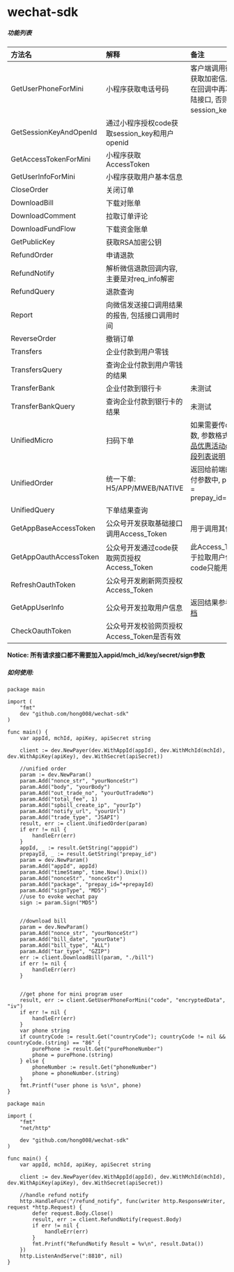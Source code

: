 # wechat-sdk
##### 功能列表
| 方法名  |  解释 |  备注 |
| :---- | :----| :----|
| GetUserPhoneForMini | 小程序获取电话号码 | 客户端调用微信接口获取加密信息时不能在回调中再次调用登陆接口, 否则会让session_key失效 |
| GetSessionKeyAndOpenId | 通过小程序授权code获取session_key和用户openid |
| GetAccessTokenForMini | 小程序获取AccessToken | |
| GetUserInfoForMini | 小程序获取用户基本信息 | |
| CloseOrder |  关闭订单 |   |
| DownloadBill | 下载对账单  |   |
| DownloadComment | 拉取订单评论 |  |
| DownloadFundFlow | 下载资金账单 |  |
| GetPublicKey | 获取RSA加密公钥 |  |
| RefundOrder | 申请退款 |  |
| RefundNotify | 解析微信退款回调内容, 主要是对req_info解密 |   |
| RefundQuery | 退款查询 |  |
| Report | 向微信发送接口调用结果的报告, 包括接口调用时间 |  |
| ReverseOrder | 撤销订单 |  |
| Transfers | 企业付款到用户零钱 |  |
| TransfersQuery | 查询企业付款到用户零钱的结果 |  |
| TransferBank | 企业付款到银行卡 | 未测试 |
| TransferBankQuery | 查询企业付款到银行卡的结果 | 未测试 |
| UnifiedMicro | 扫码下单 | 如果需要传detail参数, 参数格式参照[单品优惠活动detail字段列表说明](https://pay.weixin.qq.com/wiki/doc/api/danpin.php?chapter=9_102&index=2) |
| UnifiedOrder | 统一下单: H5/APP/MWEB/NATIVE | 返回给前端的唤起支付参数中, package = prepay_id=xxxxxxx |
| UnifiedQuery | 下单结果查询 |  |
| GetAppBaseAccessToken | 公众号开发获取基础接口调用Access_Token | 用于调用其他接口 |
| GetAppOauthAccessToken | 公众号开发通过code获取网页授权Access_Token | 此Access_Token用于拉取用户信息, code只能用一次 |
| RefreshOauthToken | 公众号开发刷新网页授权Access_Token ||
| GetAppUserInfo | 公众号开发拉取用户信息 | 返回结果参考[微信文档](https://developers.weixin.qq.com/doc/offiaccount/OA_Web_Apps/Wechat_webpage_authorization.html) |
| CheckOauthToken | 公众号开发校验网页授权Access_Token是否有效 ||

**Notice: 所有请求接口都不需要加入appid/mch_id/key/secret/sign参数**

##### 如何使用: 
```
package main

import (
	"fmt"
	dev "github.com/hong008/wechat-sdk"
)

func main() {
	var appId, mchId, apiKey, apiSecret string

	client := dev.NewPayer(dev.WithAppId(appId), dev.WithMchId(mchId), dev.WithApiKey(apiKey), dev.WithSecret(apiSecret))

	//unified order
	param := dev.NewParam()
	param.Add("nonce_str", "yourNonceStr")
	param.Add("body", "yourBody")
	param.Add("out_trade_no", "yourOutTradeNo")
	param.Add("total_fee", 1)
	param.Add("spbill_create_ip", "yourIp")
	param.Add("notify_url", "yourUrl")
	param.Add("trade_type", "JSAPI")
	result, err := client.UnifiedOrder(param)
	if err != nil {
		handleErr(err)
	}
    appId, _ := result.GetString("apppid")
    prepayId, _ := result.GetString("prepay_id")
    param = dev.NewParam()
    param.Add("appId", appId)
    param.Add("timeStamp", time.Now().Unix())
    param.Add("nonceStr", "nonceStr")
    param.Add("package", "prepay_id="+prepayId)
    param.Add("signType", "MD5")
    //use to evoke wechat pay 
    sign := param.Sign("MD5")


    //download bill
	param = dev.NewParam()
	param.Add("nonce_str", "yourNonceStr")
	param.Add("bill_date", "yourDate")
	param.Add("bill_type", "ALL")
	param.Add("tar_type", "GZIP")
	err := client.DownloadBill(param, "./bill")
	if err != nil {
		handleErr(err)
	}
    

    //get phone for mini program user
    result, err := client.GetUserPhoneForMini("code", "encryptedData", "iv")
    if err != nil {
    	handleErr(err)
    }
    var phone string
    if countryCode := result.Get("countryCode"); countryCode != nil && countryCode.(string) == "86" {
    	purePhone := result.Get("purePhoneNumber")
    	phone = purePhone.(string)
    } else {
    	phoneNumber := result.Get("phoneNumber")
    	phone = phoneNumber.(string)
    }
    fmt.Printf("user phone is %s\n", phone)
}

```

```
package main

import (
	"fmt"
	"net/http"
	
	dev "github.com/hong008/wechat-sdk"
)

func main() {
	var appId, mchId, apiKey, apiSecret string

	client := dev.NewPayer(dev.WithAppId(appId), dev.WithMchId(mchId), dev.WithApiKey(apiKey), dev.WithSecret(apiSecret))

	//handle refund notify
	http.HandleFunc("/refund_notify", func(writer http.ResponseWriter, request *http.Request) {
		defer request.Body.Close()
		result, err := client.RefundNotify(request.Body)
		if err != nil {
			handleErr(err)
		}
		fmt.Printf("RefundNotify Result = %v\n", result.Data())
	})
	http.ListenAndServe(":8810", nil)
}

```
